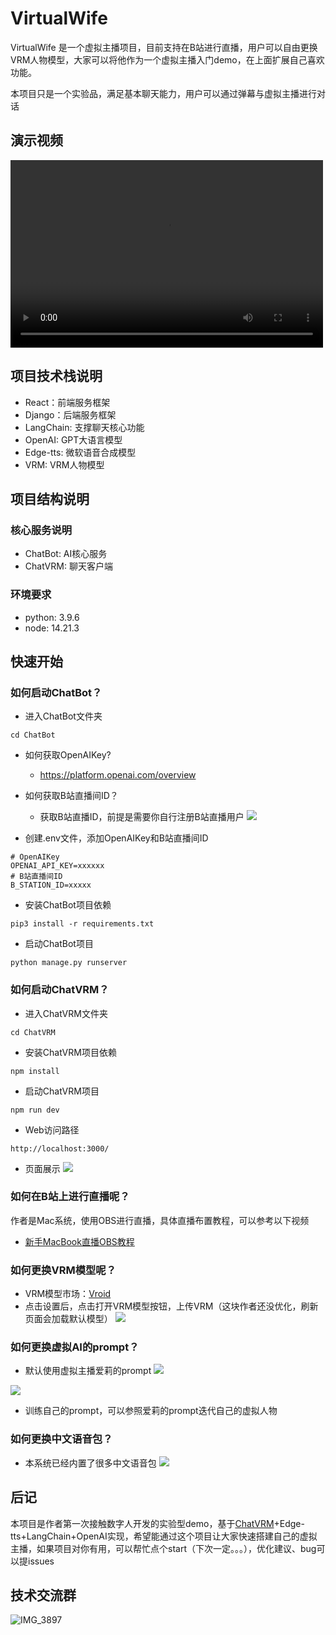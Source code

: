 # VirtualWife

VirtualWife 是一个虚拟主播项目，目前支持在B站进行直播，用户可以自由更换VRM人物模型，大家可以将他作为一个虚拟主播入门demo，在上面扩展自己喜欢功能。

本项目只是一个实验品，满足基本聊天能力，用户可以通过弹幕与虚拟主播进行对话

## 演示视频

<video src="docs/d1.mp4" controls="controls" width="500" height="300"></video>

## 项目技术栈说明

- React：前端服务框架
- Django：后端服务框架
- LangChain: 支撑聊天核心功能
- OpenAI: GPT大语言模型 
- Edge-tts: 微软语音合成模型
- VRM: VRM人物模型

## 项目结构说明

### 核心服务说明

- ChatBot: AI核心服务
- ChatVRM: 聊天客户端

### 环境要求

- python: 3.9.6
- node: 14.21.3

## 快速开始

### 如何启动ChatBot？

- 进入ChatBot文件夹
```shell
cd ChatBot
```

- 如何获取OpenAIKey?
    - https://platform.openai.com/overview

- 如何获取B站直播间ID？
    - 获取B站直播ID，前提是需要你自行注册B站直播用户
![](docs/16878718322092.jpg)
- 创建.env文件，添加OpenAIKey和B站直播间ID
```shell
# OpenAIKey
OPENAI_API_KEY=xxxxxx
# B站直播间ID
B_STATION_ID=xxxxx
```
- 安装ChatBot项目依赖
```shell
pip3 install -r requirements.txt
```
- 启动ChatBot项目
```shell
python manage.py runserver
```

### 如何启动ChatVRM？

- 进入ChatVRM文件夹
```shell
cd ChatVRM
```
- 安装ChatVRM项目依赖
```shell
npm install
```
- 启动ChatVRM项目
```shell
npm run dev
```
- Web访问路径
```shell
http://localhost:3000/
```
- 页面展示
![](docs/16878738708227.jpg)

### 如何在B站上进行直播呢？

作者是Mac系统，使用OBS进行直播，具体直播布置教程，可以参考以下视频
- [新手MacBook直播OBS教程](https://www.bilibili.com/video/BV1aB4y1P7BK/?spm_id_from=333.999.0.0)

### 如何更换VRM模型呢？

- VRM模型市场：[Vroid](https://hub.vroid.com/)
- 点击设置后，点击打开VRM模型按钮，上传VRM（这块作者还没优化，刷新页面会加载默认模型）
![](docs/16878743210162.jpg)

### 如何更换虚拟AI的prompt？

- 默认使用虚拟主播爱莉的prompt
![](docs/16878744329269.jpg)

![](docs/16878744548863.jpg)

- 训练自己的prompt，可以参照爱莉的prompt迭代自己的虚拟人物

### 如何更换中文语音包？

- 本系统已经内置了很多中文语音包
![](docs/16878746478694.jpg)

## 后记

本项目是作者第一次接触数字人开发的实验型demo，基于[ChatVRM](https://github.com/pixiv/ChatVRM)+Edge-tts+LangChain+OpenAI实现，希望能通过这个项目让大家快速搭建自己的虚拟主播，如果项目对你有用，可以帮忙点个start（下次一定。。。），优化建议、bug可以提issues

## 技术交流群

![IMG_3897](docs/IMG_3897.JPG)

